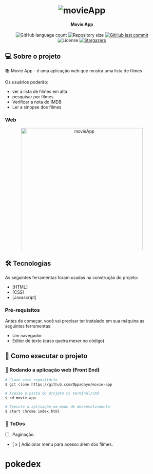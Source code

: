 <h1 align="center">
    <img alt="movieApp" title="#movieApp" src="./assets/hero.png" />
</h1>

<h4 align="center"> 
	Movie App
</h4>

<p align="center">
  <img alt="GitHub language count" src="https://img.shields.io/github/languages/count/Oppadayo/movie-app?color=%2304D361">

  <img alt="Repository size" src="https://img.shields.io/github/repo-size/Oppadayo/movie-app">	
  
  <a href="https://github.com/Oppadayo/movie-app/commits/master">
    <img alt="GitHub last commit" src="https://img.shields.io/github/last-commit/Oppadayo/movie-app">
  </a>

  <img alt="License" src="https://img.shields.io/badge/license-MIT-brightgreen">
   <a href="https://github.com/Oppadayo/movie-app/stargazers">
    <img alt="Stargazers" src="https://img.shields.io/github/stars/Oppadayo/movie-app?style=social">
  </a>
</p>


## 💻 Sobre o projeto

📚 Movie App - é uma aplicação web que mostra uma lista de filmes

Os usuários poderão:
- ver a lista de filmes em alta
- pesquisar por filmes 
- Verificar a nota do IMDB
- Ler a sinopse dos filmes


### Web

<p align="center" style="display: flex; align-items: flex-start; justify-content: center;">
  <img alt="movieApp" title="#movieApp" src="./assets/movie-app.gif" height="400px">

  
</p>

## 🛠 Tecnologias

As seguintes ferramentas foram usadas na construção do projeto:

- [HTML]
- [CSS]
- [Javascript]

### Pré-requisitos

Antes de começar, você vai precisar ter instalado em sua máquina as seguintes ferramentas:
- Um navegador
- Editor de texto (caso queira mexer no código)


## 🚀 Como executar o projeto

### 🧭 Rodando a aplicação web (Front End)

```bash
# Clone este repositório
$ git clone https://github.com/Oppadayo/movie-app

# Acesse a pasta do projeto no terminal/cmd
$ cd movie-app

# Execute a aplicação em modo de desenvolvimento
$ start chrome index.html
```

### 📝 ToDos
- [ ] Paginação.
- [ x ] Adicionar menu para acesso além dos filmes.

# pokedex
